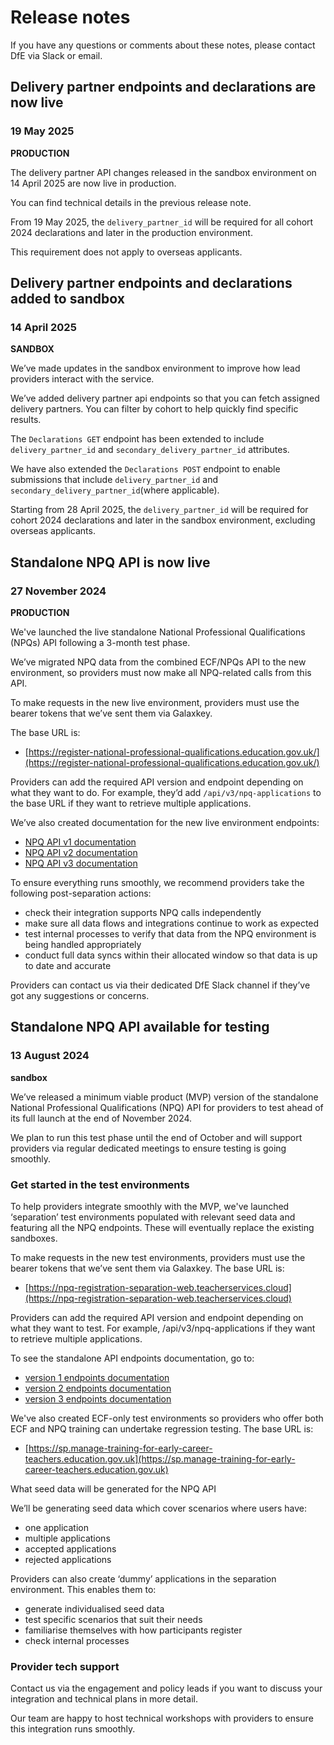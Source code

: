 # Release notes

If you have any questions or comments about these notes, please contact DfE via Slack or email.


## Delivery partner endpoints and declarations are now live 

### 19 May 2025

**PRODUCTION**

The delivery partner API changes released in the sandbox environment on 14 April 2025 are now live in production.

You can find technical details in the previous release note.

From 19 May 2025, the `delivery_partner_id` will be required for all cohort 2024 declarations and later in the production environment.

This requirement does not apply to overseas applicants.



## Delivery partner endpoints and declarations added to sandbox

### 14 April 2025

**SANDBOX**

We’ve made updates in the sandbox environment to improve how lead providers interact with the service.

We’ve added delivery partner api endpoints so that you can fetch assigned delivery partners. You can filter by cohort to help quickly find specific results.

The `Declarations GET` endpoint has been extended to include `delivery_partner_id` and `secondary_delivery_partner_id` attributes.

We have also extended the `Declarations POST` endpoint to enable submissions that include `delivery_partner_id` and `secondary_delivery_partner_id`(where applicable).

Starting from 28 April 2025, the `delivery_partner_id` will be required for cohort 2024 declarations and later in the sandbox environment, excluding overseas applicants.



## Standalone NPQ API is now live

### 27 November 2024

**PRODUCTION**

We've launched the live standalone National Professional Qualifications (NPQs) API following a 3-month test phase.

We’ve migrated NPQ data from the combined ECF/NPQs API to the new environment, so providers must now make all NPQ-related calls from this API.

To make requests in the new live environment, providers must use the bearer tokens that we’ve sent them via Galaxkey.

The base URL is:

- [https://register-national-professional-qualifications.education.gov.uk/](https://register-national-professional-qualifications.education.gov.uk/)

Providers can add the required API version and endpoint depending on what they want to do. For example, they’d add `/api/v3/npq-applications` to the base URL if they want to retrieve multiple applications.

We’ve also created documentation for the new live environment endpoints:

- [NPQ API v1 documentation](https://register-national-professional-qualifications.education.gov.uk/api/docs/v1)
- [NPQ API v2 documentation](https://register-national-professional-qualifications.education.gov.uk/api/docs/v2)
- [NPQ API v3 documentation](https://register-national-professional-qualifications.education.gov.uk/api/docs/v3)

To ensure everything runs smoothly, we recommend providers take the following post-separation actions:

- check their integration supports NPQ calls independently
- make sure all data flows and integrations continue to work as expected
- test internal processes to verify that data from the NPQ environment is being handled appropriately
- conduct full data syncs within their allocated window so that data is up to date and accurate

Providers can contact us via their dedicated DfE Slack channel if they’ve got any suggestions or concerns.

## Standalone NPQ API available for testing

### 13 August 2024

**sandbox**

We’ve released a minimum viable product (MVP) version of the standalone National Professional Qualifications (NPQ) API for providers to test ahead of its full launch at the end of November 2024. 

We plan to run this test phase until the end of October and will support providers via regular dedicated meetings to ensure testing is going smoothly.

### Get started in the test environments

To help providers integrate smoothly with the MVP, we've launched ‘separation’ test environments populated with relevant seed data and featuring all the NPQ endpoints. These will eventually replace the existing sandboxes.

To make requests in the new test environments, providers must use the bearer tokens that we’ve sent them via Galaxkey. The base URL is:

- [https://npq-registration-separation-web.teacherservices.cloud](https://npq-registration-separation-web.teacherservices.cloud)

Providers can add the required API version and endpoint depending on what they want to test. For example, /api/v3/npq-applications if they want to retrieve multiple applications.

To see the standalone API endpoints documentation, go to:

- [version 1 endpoints documentation](/api/docs/v1)
- [version 2 endpoints documentation](/api/docs/v2)
- [version 3 endpoints documentation](/api/docs/v3)

We've also created ECF-only test environments so providers who offer both ECF and NPQ training can undertake regression testing. The base URL is:

- [https://sp.manage-training-for-early-career-teachers.education.gov.uk](https://sp.manage-training-for-early-career-teachers.education.gov.uk)

What seed data will be generated for the NPQ API

We’ll be generating seed data which cover scenarios where users have:

- one application
- multiple applications
- accepted applications
- rejected applications

Providers can also create ‘dummy’ applications in the separation environment. This enables them to:

- generate individualised seed data
- test specific scenarios that suit their needs
- familiarise themselves with how participants register
- check internal processes

### Provider tech support

Contact us via the engagement and policy leads if you want to discuss your integration and technical plans in more detail.

Our team are happy to host technical workshops with providers to ensure this integration runs smoothly.
